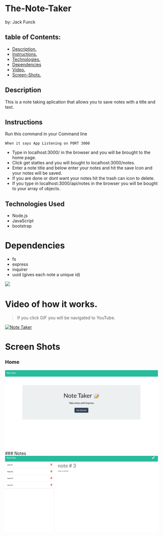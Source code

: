 # The-Note-Taker
by: Jack Funck


## table of Contents:
 - [ Description. ](#desc)
 - [ Instructions. ](#instr)
 - [Technologies.](#tc)
 - [Dependencies](#dep)
 - [ Video. ](#video)
 - [Screen-Shots.](#sc)



<a name="desc"></a>
## Description

This is a note taking aplication that allows you to save notes with a title and text.


<a name="instr"></a>
## Instructions
Run this command in your Command line
```
When it says App Listening on PORT 3000
```
* Type in localhost:3000/ in the browser and you will be brought to the home page.
* Click get stattes and you will bought to localhost:3000/notes.
* Enter a note title and below enter your notes and hit the save Icon and your notes will be saved.
* If you are done or dont want your notes hit the trash can icon to delete.
* If you type in localhost:3000/api/notes in the browser you will be bought to your array of objects.

<a name="tc"></a>
## Technologies Used
* Node.js
* JavaScript
* bootstrap

<a name="dep"></a>
# Dependencies
* fs
* express
* inquirer
* uuid (gives each note a unique id)

<img src="./images/passTest.png">

<a name="video"></a>
# Video of how it works.
> If you click GIF you will be navigated to YouTube.

[![Note Taker](https://media.giphy.com/media/EUhCh1QqkLfBQqvfXc/giphy.gif)](https://youtu.be/f-eAdCKbS6o)



<a name="sc"></a>
# Screen Shots
### Home
<img src="Images/noteHome.png">
### Notes
<img src="Images/noteNotes.png">

